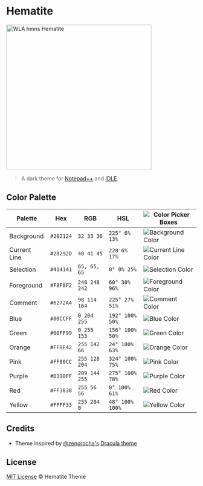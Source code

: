 # Hematite

<a title="Wikipedia Loves Art participant &quot;Assignment_Houston_One&quot;, CC BY-SA 2.5 &lt;https://creativecommons.org/licenses/by-sa/2.5&gt;, via Wikimedia Commons" href="https://commons.wikimedia.org/wiki/File:WLA_hmns_Hematite.jpg"><img width="384" alt="WLA hmns Hematite" src="https://upload.wikimedia.org/wikipedia/commons/thumb/1/19/WLA_hmns_Hematite.jpg/384px-WLA_hmns_Hematite.jpg"></a>

> A dark theme for [Notepad++](https://notepad-plus-plus.org/) and [IDLE](https://www.python.org/).


## Color Palette

| Palette      | Hex       | RGB           | HSL             |![Color Picker Boxes](https://i.imgur.com/Clyw5CX.png)|
| ------------ | --------- | ------------- | --------------- |--------------------------------------------------------------------------------------- |
| Background   | `#202124` | `32 33 36`    | `225° 6% 13%`   |![Background Color](https://i.imgur.com/VJRYRVw.png)|
| Current Line | `#28292D` | `40 41 45`    | `228 6% 17%`    |![Current Line Color](https://i.imgur.com/NpN4r4L.png) |
| Selection    | `#414141` | `65, 65, 65`  | `0° 0% 25%`     |![Selection Color](https://i.imgur.com/dlMIWWS.png) |
| Foreground   | `#F8F8F2` | `248 248 242` | `60° 30% 96%`   |![Foreground Color](https://i.imgur.com/Se3wzhj.png)|
| Comment      | `#6272A4` | `98 114 164`  | `225° 27% 51%`  |![Comment Color](https://i.imgur.com/7OZqJcD.png)|
| Blue         | `#00CCFF` | `0 204 255`   | `192° 100% 50%` |![Blue Color](https://i.imgur.com/yMYY92A.png) |
| Green        | `#00FF99` | `0 255 153`   | `156° 100% 50%` |![Green Color](https://i.imgur.com/G4LkrVM.png) |
| Orange       | `#FF8E42` | `255 142 66`  | `24° 100% 63%`  |![Orange Color](https://i.imgur.com/EClN33G.png)|
| Pink         | `#FF80CC` | `255 128 204` | `324° 100% 75%` |![Pink Color](https://i.imgur.com/QnD3hNm.png)|
| Purple       | `#D190FF` | `209 144 255` | `275° 100% 78%` |![Purple Color](https://i.imgur.com/ICsGc0p.png)|
| Red          | `#FF3838` | `255 56 56`   | `0° 100% 61%`   |![Red Color](https://i.imgur.com/d6rk11R.png)|
| Yellow       | `#FFFF33` | `255 204 0`   | `48° 100% 100%`  |![Yellow Color](https://i.imgur.com/HbMhQHe.png)|

## Credits

- Theme inspired by [@zenorocha's](https://github.com/zenorocha) [Dracula theme](https://github.com/dracula/dracula-theme)

## License

[MIT License](./LICENSE) © Hematite Theme
